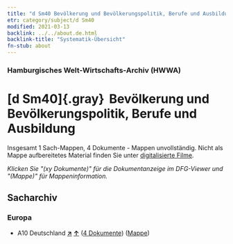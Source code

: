 ```yaml
---
title: "d Sm40 Bevölkerung und Bevölkerungspolitik, Berufe und Ausbildung"
etr: category/subject/d Sm40
modified: 2021-03-13
backlink: ../../about.de.html
backlink-title: "Systematik-Übersicht"
fn-stub: about
---
```


### Hamburgisches Welt-Wirtschafts-Archiv (HWWA)
# [d Sm40]{.gray}&#8201; Bevölkerung und Bevölkerungspolitik, Berufe und Ausbildung&#160; 




Insgesamt 1 Sach-Mappen, 4 Dokumente - Mappen unvollständig.
Nicht als Mappe aufbereitetes Material finden Sie unter [digitalisierte Filme](/film/h1_sh).

_Klicken Sie "(xy Dokumente)" für die Dokumentanzeige im DFG-Viewer und "(Mappe)" für Mappeninformation._

## Sacharchiv




### Europa

- A10 Deutschland [**&nearr;**](../../../geo/i/126128/about.de.html "Deutschland (alle Mappen)") [**&uarr;**](../../../geo/about.de.html#A10 "Ländersystematik") (<a href="https://pm20.zbw.eu/dfgview/sh/126128,185141" title="über: Deutschland : Bevölkerung und Bevölkerungspolitik, Berufe und Ausbildung" target="_blank">4 Dokumente</a>) ([Mappe](../../../../folder/sh/1261xx/126128/1851xx/185141/about.de.html))


